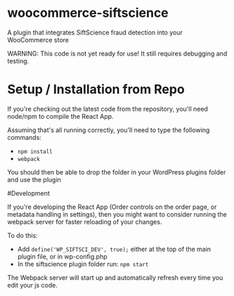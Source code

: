 # woocommerce-siftscience
A plugin that integrates SiftScience fraud detection into your WooCommerce store

WARNING: This code is not yet ready for use! It still requires debugging and testing.

# Setup / Installation from Repo

If you're checking out the latest code from the repository, you'll need node/npm to compile the React App.

Assuming that's all running correctly, you'll need to type the following commands:
- `npm install`
- `webpack`

You should then be able to drop the folder in your WordPress plugins folder and use the plugin

#Development

If you're developing the React App (Order controls on the order page, or metadata handling in settings), 
then you might want to consider running the webpack server for faster reloading of your changes.

To do this:
- Add `define('WP_SIFTSCI_DEV', true);` either at the top of the main plugin file, or in wp-config.php
- In the siftscience plugin folder run: `npm start`

The Webpack server will start up and automatically refresh every time you edit your js code.
